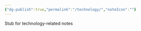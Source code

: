 ```yaml
---
{"dg-publish":true,"permalink":"/technology/","noteIcon":""}
---
```



Stub for technology-related notes